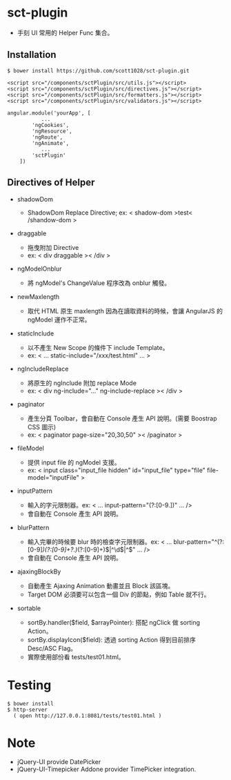 # sct-plugin

- 手刻 UI 常用的 Helper Func 集合。

## Installation

~~~
$ bower install https://github.com/scott1028/sct-plugin.git
~~~

~~~
<script src="/components/sctPlugin/src/utils.js"></script>
<script src="/components/sctPlugin/src/directives.js"></script>
<script src="/components/sctPlugin/src/formatters.js"></script>
<script src="/components/sctPlugin/src/validators.js"></script>
~~~

~~~
angular.module('yourApp', [
           ...
        'ngCookies',
        'ngResource',
        'ngRoute',
        'ngAnimate',
           ...
        'sctPlugin'
    ])
~~~

## Directives of Helper

* shadowDom
  * ShadowDom Replace Directive;
    ex: < shadow-dom >test< /shandow-dom >

* draggable
  * 拖曳附加 Directive
  * ex: < div draggable >< /div >

* ngModelOnblur
  * 將 ngModel's ChangeValue 程序改為 onblur 觸發。
 
* newMaxlength
  * 取代 HTML 原生 maxlength 因為在讀取資料的時候，會讓 AngularJS 的 ngModel 運作不正常。

* staticInclude
  * 以不產生 New Scope 的條件下 include Template。
  * ex: < …  static-include="/xxx/test.html" … >

* ngIncludeReplace
  * 將原生的 ngInclude 附加 replace Mode
  * ex: < div ng-include="..." ng-include-replace >< /div >

* paginator
  * 產生分頁 Toolbar，會自動在 Console 產生 API 說明。(需要 Boostrap CSS 圖示)
  * ex: < paginator page-size="20,30,50" >< /paginator >

* fileModel
  * 提供 input file 的 ngModel 支援。
  * ex: < input class="input_file hidden" id="input_file" type="file" file-model="inputFile" >

* inputPattern
  * 輸入的字元限制器。ex: < ... input-pattern="(?:[0-9\.])" ... />
  * 會自動在 Console 產生 API 說明。

* blurPattern
  * 輸入完畢的時候要 blur 時的檢查字元限制器。ex: < ... blur-pattern="^(?:[0-9]*)(?:[0-9]+?\.)*(?:[0-9]+)$|^\d$|^$" ... />
  * 會自動在 Console 產生 API 說明。

* ajaxingBlockBy
  * 自動產生 Ajaxing Animation 動畫並且 Block 該區塊。
  * Target DOM 必須要可以包含一個 Div 的節點，例如 Table 就不行。

* sortable
  * sortBy.handler($field, $arrayPointer): 搭配 ngClick 做 sorting Action。
  * sortBy.displayIcon($field): 透過 sorting Action 得到目前排序 Desc/ASC Flag。
  * 實際使用部份看 tests/test01.html。

# Testing

~~~
$ bower install
$ http-server
  ( open http://127.0.0.1:8081/tests/test01.html )
~~~

# Note

* jQuery-UI provide DatePicker
* jQuery-UI-Timepicker Addone provider TimePicker integration.
